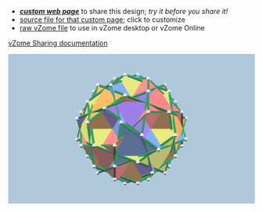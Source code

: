
 - [***custom web page***][post] to share this design; *try it before you share it!*
 - [source file for that custom page][source]; click to customize
 - [raw vZome file][raw] to use in vZome desktop or vZome Online

[vZome Sharing documentation](https://vzome.github.io/vzome/sharing.html#how-it-works)

![Image](<5 truncated tet.png>)


[post]: <https://John-Kostick.github.io/vzome-sharing/2021/12/14/5 truncated tet-13-51-57.html>
[source]: <https://github.com/John-Kostick/vzome-sharing/edit/main/_posts/2021-12-14-5 truncated tet-13-51-57.md>
[raw]: <https://raw.githubusercontent.com/John-Kostick/vzome-sharing/main/2021/12/14/13-51-57-5 truncated tet/5 truncated tet.vZome>